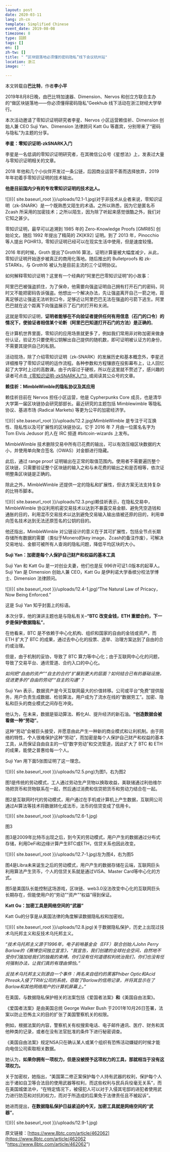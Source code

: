 ```yaml
---
layout: post
date: 2020-03-11
lang: zh-cn
template: Simplified Chinese
event_date: 2019-08-08
timezone: 8
type: 回顾
tags: []
en: []
zh-tw: []
title: " “区块链落地必须懂的密码隐私”线下会议杭州站"
location: 浙江
image: ''

---
```

本文转载自**巴比特**，作者**李小平**

2019年8月8日晚，由巴比特加速器、Dimension、Nervos 和创立方联合主办的“做区块链落地——你必须懂得密码隐私”Geekhub 线下活动在浙江财经大学举行。

本次活动邀请了零知识证明研究者李星、Nervos 小区运营赖佳祈、Dimension 创始人兼 CEO Suji Yan、Dimension 法律顾问 Katt Gu 等嘉宾，分别带来了“密码与隐私”为主题的分享。

**李星：零知识证明-zkSNARK入门**

李星是一名低调的零知识证明研究者，在其微信公众号《星想法》上，发表过大量与零知识证明相关的文章。

2018 年他和几个小伙伴开发过一条公链，后因商业运营不善而选择放弃，2019 年年初着手零知识证明的技术输出。

**他是目前国内少有的专攻零知识证明的技术达人。**

![]({{ site.baseurl_root }}/uploads/12.1-1.jpg)对于非技术从业者来说，零知识证明（zk-SNARK）是一个既熟悉又陌生的术语。之所以熟悉，因为它是匿名币 Zcash 所采用的加密技术；之所以陌生，因为除了听起来感觉很酷之外，我们对它知之甚少。

零知识证明，最早可以追溯到 1985 年的 Zero-Knowledge Proofs \[GMR85\] 创始论文。随后 1992 年提出了精简的 ZK\[K92\] 证明。到了 2013 年，Pinocchio 等人提出 PGHR13，零知识证明已经可以在现实生活中使用，但是速度较慢。

2016 年的时候，Groth 提出了Groth16 算法，证明计算量被大幅度减少，从此，零知识证明开始逐步被真正的商用化落地。随后推出的 Bulletproofs 和 zk-STARKs，与 Groth16 被认为是目前主流的三个证明协议。

如何解释零知识证明？这里有一个经典的“阿里巴巴零知识证明”的小故事：

阿里巴巴被强盗抓住，为了保命，他需要向强盗证明自己拥有打开石门的密码，同时又不能把密码告诉强盗。他想出一个解决办法，先让强盗离开自己一箭之地，距离足够远让强盗无法听到口令，足够近让阿里巴巴无法在强盗的弓箭下逃生。阿里巴巴就在这个距离下向强盗展示了石门的打开和关闭。

这就是零知识证明，**证明者能够在不向验证者提供任何有用信息（石门的口令）的情况下，使验证者相信某个论断（阿里巴巴知道打开石门的方法）是正确的**。

在计算机世界里面，零知识的应用场景就更多了，例如我们常用非对称加密来做身份认证，验证方只要使用公钥解出自己提供的随机数，即可证明被认证方的身份，不需要其提供自己的私钥。

活动现场，除了介绍零知识证明（zk-SNARK）的发展历史和基本概念外，李星还详细推导了零知识证明的运作流程。各种参数和方程镶嵌在投影幕布上，让人回忆起了大学时上过的高数课。由于内容过于硬核，所以在这里就不赘述了，感兴趣的读者可点击[《零知识证明-zkSNARK入门》](https://mp.weixin.qq.com/s?__biz=Mzg3OTAwMjE1MA==&mid=2247484068&idx=1&sn=962c0e4192bad290858e0b9e0730589e&scene=21#wechat_redirect)或阅读其公众号的文章。

**赖佳祈：MimbleWimble的隐私协议及其应用**

赖佳祈目前在 Nervos 担任小区运营，他是 Cypherpunks Core 成员，也是清华大学第一届区块链协会研究部部长。最近研究的主题包括 Mimblewimble 等隐私协议、基进市场 (Radical Markets) 等更为公平的加密经济学。

![]({{ site.baseurl_root }}/uploads/12.2.jpg)MimbleWimble 是专注于可互换性、隐私性以及可扩展性的区块链协议。它于 2016 年 7 月由一位匿名名字为 Tom Elvis Jedusor 的人在 IRC 频道 #bitcoin-wizards 上发布。

MimbleWimble 技术删除交易中所有已花费的输出，可以有效压缩区块数据的大小，并使用单向聚合签名（OWAS）对金额进行隐藏。

此后，通过 range proof 证明输出在正常的取值范围内。使用者不需要遍历整个区块链，只需要验证整个区块链的输入之和与未花费的输出之和是否相等，依次证明整条区块链是正确的。

除此之外，MimbleWimble 还提供一定的隐私和扩展性，但该方案无法支持复杂的比特币脚本。

![]({{ site.baseurl_root }}/uploads/12.3.png)赖佳祈表示，在隐私交易中，MimbleWimble 协议利用机密交易技术以达到不暴露交易金额、避免凭空造钱和通胀的目的，利用混币交易技术以达到避免交易输入输出值被还原的目的，利用单向签名技术达到无法还原签名的公钥的目的。

他还指出，MimbleWimble 对公链设计的意义在于其可扩展性，包括全节点长期存储所有数据的需要（类似于Monero的key image、Zcash的备注作废），可解决交易地址、金额可被所有人查询的隐私问题，降低平均区块的大小。

**Suji Yan：加密是每个人保护自己财产和权益的基本工具**

Suji Yan 和 Katt Gu 是一对创业夫妻，他们也是反 996许可证1.0版本的起草人。Suji Yan 是 Dimension 创始人兼 CEO，Katt Gu 是伊利诺大学香槟分校法学博士、Dimension 法律顾问。

![]({{ site.baseurl_root }}/uploads/12.4-1.jpg)“The Natural Law of Pricacy，Now Being Enforced.”

这是 Suji Yan 知乎封面上的标语。

本次分享，他的演讲主题也是与隐私有关–**“BTC 改变金钱，ETH 重塑合约，下一步是保护数据隐私”**。

在他看来，BTC 是不依赖于中心化机构、组织和国家的自由的金钱或资产，而 ETH 扩大了 BTC 的成果，通过去中心化的投票、选举、治理方案达到了自由的合约或治理。

但是，由于机制的妥协，导致了 BTC 算力等中心化；由于互联网中心化的问题，导致了交易平台、通讯管道、合约入口的中心化。

_如何把“自由的资产”“自主的合约”扩展到更大的层面？如何结合已有的基础设施，促进更多的“自由的劳动”“自主的沟通”？_

Suji Yan 表示，数据资产是今天互联网最大的价值转移。公司或平台“免费”提供服务，用户负责生成数据、检验算法，用户成为了流水在线的“数据劳工”。加密、隐私和巨头的商业模式之间存在冲突。

他认为，在未来，数据是驱动算法、孵化AI、提升经济的新石油。**“创造数据会被看做一种“劳动”**。

这种“劳动”会被巨头接受，并愿意由此产生一种新的商业模式和让利机制。由于网络的特性，**个**人很难保护这种“劳动”，而加密是每个人保护自己财产和权益的基本工具，从而保证自由自主的一切“数字劳动”和交流管道，因此扩大了 BTC 和 ETH 的成果，能使之普惠给每一个人。

Suji Yan 用下面5张图证明了这一理念。

![]({{ site.baseurl_root }}/uploads/12.5.png)为图1，右为图2

图1是传统的劳动模式，工人通过劳动生产货物以换取收益，美联储通过利伯维尔场把货币和货物联系在一起，然后通过消费和信贷把货币和劳动力结合在一起。

图2是互联网时代的劳动模式，用户通过在手机或计算机上产生数据，互联网公司通过AI算法等技术将数据转化成法币，法币的信贷变成了信用卡。

![]({{ site.baseurl_root }}/uploads/12.6-1.jpg)

图3

图3是2009年比特币出现之后，到今天的劳动模式，用户产生的数据通过分布式存储，利用DeFi和边缘计算产生BTC或ETH，信贷关系也因此改变。

![]({{ site.baseurl_root }}/uploads/12.7-1.jpg)左为图4，右为图5

图4是Libra未来诞生之后的劳动模式，用户产生的数据存储在云端，互联网巨头利用算法产生货币，个人的信贷关系就是通过VISA、Master Card等中心化的方式。

图5是美国队长能控制这场游戏，区块链、web3.0没法改变中心化的互联网巨头长期存在，但能使用户的“劳动”“资产”“权益”得到保证。

**Katt Gu：加密工具是网络空间的“武器”**

Katt Gu的分享是从美国法律的角度解读数据隐私权和加密权。

![]({{ site.baseurl_root }}/uploads/12.8.jpg)关于数据隐私保护，历史上出现过技术乌托邦主义和反技术乌托邦主义。

_“技术乌托邦主义源于1996年，电子前哨基金会（EFF）联合创始人John Perry Barlow的《赛博空间独立宣言》，“我宣告，我们创建的全球社会空间，自然地不受你们强加给我们的独裁的束缚。你们没有任何道德权利统治我们，你们也没有任何强制办法，让我们真的有理由惧怕。”_

_反技术乌托邦主义则源自一个事件：两名来自纽约的黑客Phiber Optic和Acid Phreak入侵了TRW公司的系统，窃取了Barlow的信用记录，并将其显示在了Barlow和其他网络用户的计算机屏幕上。”_

在美国，与数据隐私保护相关的法案包括《爱国者法案》**和**《美国自由法案》。

《爱国者法案》是由美国总统 George Walker Bush 于2001年10月26日签署，法案以防止恐怖主义的目的扩张了美国警察机关的权限。

例如，根据法案的内容，警察机关有权搜索电话、电子邮件通讯、医疗、财务和其他种类的记录，或者在没有法官批准的条件下进行秘密调查。

《美国自由法案》规定NSA只在确认某人或某个组织有恐怖活动嫌疑的时候才能向电信公司索取相关数据。

她认为，**如果你拥有一项权力，但是没被授予这项权力的工具，那就相当于没有这项权力。**

关于加密权，她指出，“美国第二修正案保护每个人持有武器的权利，保护每个人出于诸如自卫等合法目的使用武器等权利，而这些权利与民兵兵役毫无关系”，而在美国城堡法中，“在特定情况下，被侵犯人可以对于入侵其宅邸的进犯者使用武力进行防范和对抗的权力，而对于所造成的后果免于法律责任且不被起诉”。

她进而提出，**在数据隐私保护日益紧迫的今天，加密工具就是网络空间的“武器”**。

![]({{ site.baseurl_root }}/uploads/12.9-1.jpg)

原文链接：[https://www.8btc.com/article/462062](https://www.8btc.com/article/462062 "https://www.8btc.com/article/462062")